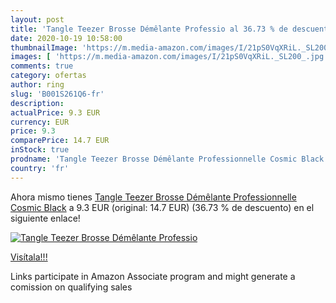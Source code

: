 ```yaml
---
layout: post
title: 'Tangle Teezer Brosse Démêlante Professio al 36.73 % de descuento'
date: 2020-10-19 10:58:00
thumbnailImage: 'https://m.media-amazon.com/images/I/21pS0VqXRiL._SL200_.jpg'
images: [ 'https://m.media-amazon.com/images/I/21pS0VqXRiL._SL200_.jpg' ]
comments: true
category: ofertas
author: ring
slug: 'B001S261Q6-fr'
description:
actualPrice: 9.3 EUR
currency: EUR
price: 9.3
comparePrice: 14.7 EUR
inStock: true
prodname: 'Tangle Teezer Brosse Démêlante Professionnelle Cosmic Black'
country: 'fr'
---
```


Ahora mismo tienes [Tangle Teezer Brosse Démêlante Professionnelle Cosmic Black](https://www.amazon.fr/dp/B001S261Q6/?tag=tolees0d-21) a 9.3 EUR (original: 14.7 EUR) (36.73 %  de descuento) en el siguiente enlace!

[![Tangle Teezer Brosse Démêlante Professio](https://m.media-amazon.com/images/I/21pS0VqXRiL._SL200_.jpg)](https://www.amazon.fr/dp/B001S261Q6/?tag=tolees0d-21)

[Visítala!!!](https://www.amazon.fr/dp/B001S261Q6/?tag=tolees0d-21)

Links participate in Amazon Associate program and might generate a comission on qualifying sales
